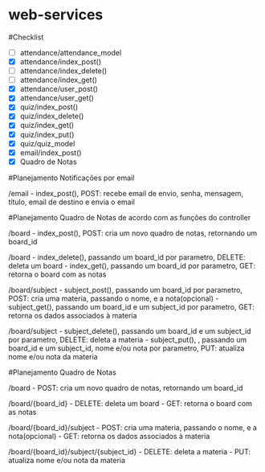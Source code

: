 web-services
============
#Checklist
- [ ] attendance/attendance_model
- [x] attendance/index_post()
- [ ] attendance/index_delete()
- [ ] attendance/index_get()
- [x] attendance/user_post()
- [x] attendance/user_get()
- [x] quiz/index_post()
- [x] quiz/index_delete()
- [x] quiz/index_get()
- [x] quiz/index_put()
- [x] quiz/quiz_model
- [x] email/index_post()
- [x] Quadro de Notas

#Planejamento Notificações por email

/email
	- index_post(), POST: recebe email de envio, senha, mensagem, título, email de destino e envia o email

#Planejamento Quadro de Notas de acordo com as funções do controller

/board
	- index_post(), POST: cria um novo quadro de notas, retornando um board_id

/board
	- index_delete(), passando um board_id por parametro, DELETE: deleta um board
	- index_get(), passando um board_id por parametro, GET: retorna o board com as notas

/board/subject
	- subject_post(), passando um board_id por parametro, POST: cria uma materia, passando o nome, e a nota(opcional)
	- subject_get(), passando um board_id e um subject_id por parametro, GET: retorna os dados associados à materia

/board/subject
	- subject_delete(), passando um board_id e um subject_id por parametro, DELETE: deleta a materia
	- subject_put(), , passando um board_id e um subject_id, nome e/ou nota por parametro, PUT: atualiza nome e/ou nota da materia


#Planejamento Quadro de Notas

/board
	- POST: cria um novo quadro de notas, retornando um board_id

/board/{board_id}
	- DELETE: deleta um board
	- GET: retorna o board com as notas

/board/{board_id}/subject
	- POST: cria uma materia, passando o nome, e a nota(opcional)
	- GET: retorna os dados associados à materia

/board/{board_id}/subject/{subject_id}
	- DELETE: deleta a materia
	- PUT: atualiza nome e/ou nota da materia
